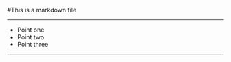 #This is a markdown file

---------------------------------------------

* Point one
* Point two
* Point three
----------------------------------------------
